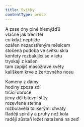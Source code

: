 ```yaml
---
title: Svitky
contentType: prose
---
```


<section>

A zase dny plné hlemýžďů  
vláčné jak tření těl  
co když nepřijde  
ozářen nezaostřeným měsícem  
stočená podoba ve svitku skla  
konfety rozbalující se v letu  
tryskají z kašen  
tam zapíjíš masožravé květy  
kalíškem krve z žertovného nosu

Kameny z dámy  
hodiny zpoza zdí  
trčící obruče  
jícny děl bitevní štíty  
rozevřená stehna  
rozbolavělá tolikerými chvaty  
Raději spirály a pruhy než kola  
raději zůstaň ležet natažená na zeď

</section>
